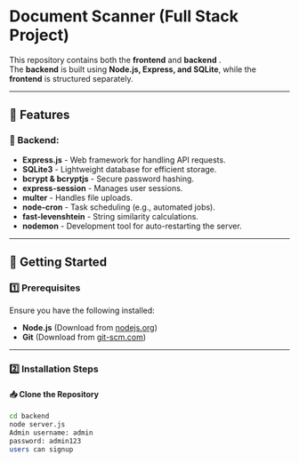 # Document Scanner (Full Stack Project)

This repository contains both the **frontend** and **backend** .  
The **backend** is built using **Node.js, Express, and SQLite**, while the **frontend** is structured separately.

---

## 📌 Features

### 🔹 Backend:
- **Express.js** - Web framework for handling API requests.
- **SQLite3** - Lightweight database for efficient storage.
- **bcrypt & bcryptjs** - Secure password hashing.
- **express-session** - Manages user sessions.
- **multer** - Handles file uploads.
- **node-cron** - Task scheduling (e.g., automated jobs).
- **fast-levenshtein** - String similarity calculations.
- **nodemon** - Development tool for auto-restarting the server.

---

## 🚀 Getting Started

### 1️⃣ Prerequisites

Ensure you have the following installed:

- **Node.js** (Download from [nodejs.org](https://nodejs.org/))
- **Git** (Download from [git-scm.com](https://git-scm.com/))

---

### 2️⃣ Installation Steps

#### 📥 Clone the Repository
```sh
cd backend
node server.js
Admin username: admin   
password: admin123
users can signup

